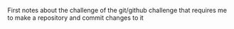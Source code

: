 First notes about the challenge of the git/github challenge that requires me to make a repository and commit changes to it